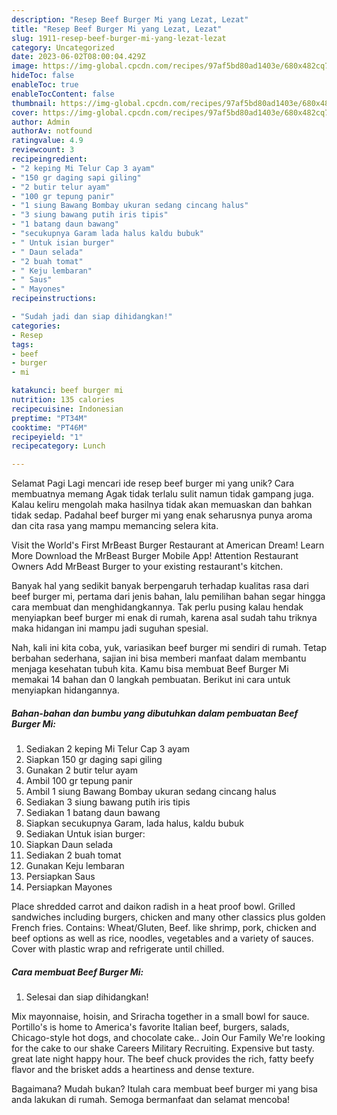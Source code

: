 ```yaml
---
description: "Resep Beef Burger Mi yang Lezat, Lezat"
title: "Resep Beef Burger Mi yang Lezat, Lezat"
slug: 1911-resep-beef-burger-mi-yang-lezat-lezat
category: Uncategorized
date: 2023-06-02T08:00:04.429Z
image: https://img-global.cpcdn.com/recipes/97af5bd80ad1403e/680x482cq70/beef-burger-mi-foto-resep-utama.jpg
hideToc: false
enableToc: true
enableTocContent: false
thumbnail: https://img-global.cpcdn.com/recipes/97af5bd80ad1403e/680x482cq70/beef-burger-mi-foto-resep-utama.jpg
cover: https://img-global.cpcdn.com/recipes/97af5bd80ad1403e/680x482cq70/beef-burger-mi-foto-resep-utama.jpg
author: Admin
authorAv: notfound
ratingvalue: 4.9
reviewcount: 3
recipeingredient:
- "2 keping Mi Telur Cap 3 ayam"
- "150 gr daging sapi giling"
- "2 butir telur ayam"
- "100 gr tepung panir"
- "1 siung Bawang Bombay ukuran sedang cincang halus"
- "3 siung bawang putih iris tipis"
- "1 batang daun bawang"
- "secukupnya Garam lada halus kaldu bubuk"
- " Untuk isian burger"
- " Daun selada"
- "2 buah tomat"
- " Keju lembaran"
- " Saus"
- " Mayones"
recipeinstructions:

- "Sudah jadi dan siap dihidangkan!"
categories:
- Resep
tags:
- beef
- burger
- mi

katakunci: beef burger mi 
nutrition: 135 calories
recipecuisine: Indonesian
preptime: "PT34M"
cooktime: "PT46M"
recipeyield: "1"
recipecategory: Lunch

---
```



Selamat Pagi Lagi mencari ide resep beef burger mi yang unik? Cara membuatnya memang Agak tidak terlalu sulit namun tidak gampang juga. Kalau keliru mengolah maka hasilnya tidak akan memuaskan dan bahkan tidak sedap. Padahal beef burger mi yang enak seharusnya punya aroma dan cita rasa yang mampu memancing selera kita.


Visit the World&#39;s First MrBeast Burger Restaurant at American Dream! Learn More Download the MrBeast Burger Mobile App! Attention Restaurant Owners Add MrBeast Burger to your existing restaurant&#39;s kitchen.

Banyak hal yang sedikit banyak berpengaruh terhadap kualitas rasa dari beef burger mi, pertama dari jenis bahan, lalu pemilihan bahan segar hingga cara membuat dan menghidangkannya. Tak perlu pusing kalau hendak menyiapkan beef burger mi enak di rumah, karena asal sudah tahu triknya maka hidangan ini mampu jadi suguhan spesial.


Nah, kali ini kita coba, yuk, variasikan beef burger mi sendiri di rumah. Tetap berbahan sederhana, sajian ini bisa memberi manfaat dalam membantu menjaga kesehatan tubuh kita. Kamu bisa membuat Beef Burger Mi memakai 14 bahan dan 0 langkah pembuatan. Berikut ini cara untuk menyiapkan hidangannya.

<!--inarticleads1-->

##### Bahan-bahan dan bumbu yang dibutuhkan dalam pembuatan Beef Burger Mi:

1. Sediakan 2 keping Mi Telur Cap 3 ayam
1. Siapkan 150 gr daging sapi giling
1. Gunakan 2 butir telur ayam
1. Ambil 100 gr tepung panir
1. Ambil 1 siung Bawang Bombay ukuran sedang cincang halus
1. Sediakan 3 siung bawang putih iris tipis
1. Sediakan 1 batang daun bawang
1. Siapkan secukupnya Garam, lada halus, kaldu bubuk
1. Sediakan  Untuk isian burger:
1. Siapkan  Daun selada
1. Sediakan 2 buah tomat
1. Gunakan  Keju lembaran
1. Persiapkan  Saus
1. Persiapkan  Mayones


Place shredded carrot and daikon radish in a heat proof bowl. Grilled sandwiches including burgers, chicken and many other classics plus golden French fries. Contains: Wheat/Gluten, Beef. like shrimp, pork, chicken and beef options as well as rice, noodles, vegetables and a variety of sauces. Cover with plastic wrap and refrigerate until chilled. 

<!--inarticleads2-->

##### Cara membuat Beef Burger Mi:


1. Selesai dan siap dihidangkan!

Mix mayonnaise, hoisin, and Sriracha together in a small bowl for sauce. Portillo&#39;s is home to America&#39;s favorite Italian beef, burgers, salads, Chicago-style hot dogs, and chocolate cake.. Join Our Family We&#39;re looking for the cake to our shake Careers Military Recruiting. Expensive but tasty. great late night happy hour. The beef chuck provides the rich, fatty beefy flavor and the brisket adds a heartiness and dense texture. 

Bagaimana? Mudah bukan? Itulah cara membuat beef burger mi yang bisa anda lakukan di rumah. Semoga bermanfaat dan selamat mencoba!

